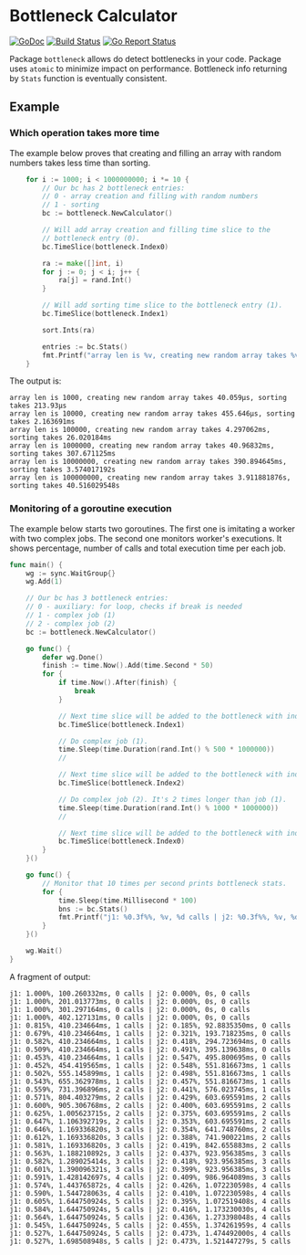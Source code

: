 # Bottleneck Calculator

[![GoDoc](https://godoc.org/github.com/ssgreg/bottleneck?status.svg)](https://godoc.org/github.com/ssgreg/bottleneck)
[![Build Status](https://travis-ci.org/ssgreg/bottleneck.svg?branch=master)](https://travis-ci.org/ssgreg/bottleneck)
[![Go Report Status](https://goreportcard.com/badge/github.com/ssgreg/bottleneck)](https://goreportcard.com/report/github.com/ssgreg/bottleneck)

Package `bottleneck` allows do detect bottlenecks in your code. Package uses `atomic` to minimize impact on performance. Bottleneck info returning by `Stats` function is eventually consistent.

## Example

### Which operation takes more time

The example below proves that creating and filling an array with random numbers takes less time than sorting.

```go
    for i := 1000; i < 1000000000; i *= 10 {
        // Our bc has 2 bottleneck entries:
        // 0 - array creation and filling with random numbers
        // 1 - sorting
        bc := bottleneck.NewCalculator()

        // Will add array creation and filling time slice to the
        // bottleneck entry (0).
        bc.TimeSlice(bottleneck.Index0)

        ra := make([]int, i)
        for j := 0; j < i; j++ {
            ra[j] = rand.Int()
        }

        // Will add sorting time slice to the bottleneck entry (1).
        bc.TimeSlice(bottleneck.Index1)

        sort.Ints(ra)

        entries := bc.Stats()
        fmt.Printf("array len is %v, creating new random array takes %v, sorting takes %v\n", i, entries[0].Duration, entries[1].Duration)
    }
```

The output is:

```
array len is 1000, creating new random array takes 40.059µs, sorting takes 213.93µs
array len is 10000, creating new random array takes 455.646µs, sorting takes 2.163691ms
array len is 100000, creating new random array takes 4.297062ms, sorting takes 26.020184ms
array len is 1000000, creating new random array takes 40.96832ms, sorting takes 307.671125ms
array len is 10000000, creating new random array takes 390.894645ms, sorting takes 3.574017192s
array len is 100000000, creating new random array takes 3.911881876s, sorting takes 40.516029548s
```

### Monitoring of a goroutine execution

The example below starts two goroutines. The first one is imitating a worker with two complex jobs. The second one monitors worker's executions. It shows percentage, number of calls and total execution time per each job.

```go
func main() {
    wg := sync.WaitGroup{}
    wg.Add(1)

    // Our bc has 3 bottleneck entries:
    // 0 - auxiliary: for loop, checks if break is needed
    // 1 - complex job (1)
    // 2 - complex job (2)
    bc := bottleneck.NewCalculator()

    go func() {
        defer wg.Done()
        finish := time.Now().Add(time.Second * 50)
        for {
            if time.Now().After(finish) {
                break
            }

            // Next time slice will be added to the bottleneck with index 1.
            bc.TimeSlice(bottleneck.Index1)

            // Do complex job (1).
            time.Sleep(time.Duration(rand.Int() % 500 * 1000000))
            //

            // Next time slice will be added to the bottleneck with index 2.
            bc.TimeSlice(bottleneck.Index2)

            // Do complex job (2). It's 2 times longer than job (1).
            time.Sleep(time.Duration(rand.Int() % 1000 * 1000000))
            //

            // Next time slice will be added to the bottleneck with index 0.
            bc.TimeSlice(bottleneck.Index0)
        }
    }()

    go func() {
        // Monitor that 10 times per second prints bottleneck stats.
        for {
            time.Sleep(time.Millisecond * 100)
            bns := bc.Stats()
            fmt.Printf("j1: %0.3f%%, %v, %d calls | j2: %0.3f%%, %v, %d calls\n", bns[1].Percentage, bns[1].Duration, bns[1].CallCount, bns[2].Percentage, bns[2].Duration, bns[2].CallCount)
        }
    }()

    wg.Wait()
}
```

A fragment of output:

```
j1: 1.000%, 100.260332ms, 0 calls | j2: 0.000%, 0s, 0 calls
j1: 1.000%, 201.013773ms, 0 calls | j2: 0.000%, 0s, 0 calls
j1: 1.000%, 301.297164ms, 0 calls | j2: 0.000%, 0s, 0 calls
j1: 1.000%, 402.127131ms, 0 calls | j2: 0.000%, 0s, 0 calls
j1: 0.815%, 410.234664ms, 1 calls | j2: 0.185%, 92.8835350ms, 0 calls
j1: 0.679%, 410.234664ms, 1 calls | j2: 0.321%, 193.718235ms, 0 calls
j1: 0.582%, 410.234664ms, 1 calls | j2: 0.418%, 294.723694ms, 0 calls
j1: 0.509%, 410.234664ms, 1 calls | j2: 0.491%, 395.139638ms, 0 calls
j1: 0.453%, 410.234664ms, 1 calls | j2: 0.547%, 495.800695ms, 0 calls
j1: 0.452%, 454.419565ms, 1 calls | j2: 0.548%, 551.816673ms, 1 calls
j1: 0.502%, 555.145899ms, 1 calls | j2: 0.498%, 551.816673ms, 1 calls
j1: 0.543%, 655.362978ms, 1 calls | j2: 0.457%, 551.816673ms, 1 calls
j1: 0.559%, 731.396896ms, 2 calls | j2: 0.441%, 576.023745ms, 1 calls
j1: 0.571%, 804.403279ms, 2 calls | j2: 0.429%, 603.695591ms, 2 calls
j1: 0.600%, 905.306768ms, 2 calls | j2: 0.400%, 603.695591ms, 2 calls
j1: 0.625%, 1.005623715s, 2 calls | j2: 0.375%, 603.695591ms, 2 calls
j1: 0.647%, 1.106392719s, 2 calls | j2: 0.353%, 603.695591ms, 2 calls
j1: 0.646%, 1.169336820s, 3 calls | j2: 0.354%, 641.748760ms, 2 calls
j1: 0.612%, 1.169336820s, 3 calls | j2: 0.388%, 741.900221ms, 2 calls
j1: 0.581%, 1.169336820s, 3 calls | j2: 0.419%, 842.655883ms, 2 calls
j1: 0.563%, 1.188210892s, 3 calls | j2: 0.437%, 923.956385ms, 3 calls
j1: 0.582%, 1.289025414s, 3 calls | j2: 0.418%, 923.956385ms, 3 calls
j1: 0.601%, 1.390096321s, 3 calls | j2: 0.399%, 923.956385ms, 3 calls
j1: 0.591%, 1.428142697s, 4 calls | j2: 0.409%, 986.964089ms, 3 calls
j1: 0.574%, 1.443765872s, 4 calls | j2: 0.426%, 1.072230598s, 4 calls
j1: 0.590%, 1.544728063s, 4 calls | j2: 0.410%, 1.072230598s, 4 calls
j1: 0.605%, 1.644750924s, 5 calls | j2: 0.395%, 1.072519408s, 4 calls
j1: 0.584%, 1.644750924s, 5 calls | j2: 0.416%, 1.173230030s, 4 calls
j1: 0.564%, 1.644750924s, 5 calls | j2: 0.436%, 1.273398048s, 4 calls
j1: 0.545%, 1.644750924s, 5 calls | j2: 0.455%, 1.374261959s, 4 calls
j1: 0.527%, 1.644750924s, 5 calls | j2: 0.473%, 1.474492000s, 4 calls
j1: 0.527%, 1.698508948s, 5 calls | j2: 0.473%, 1.521447279s, 5 calls
```
